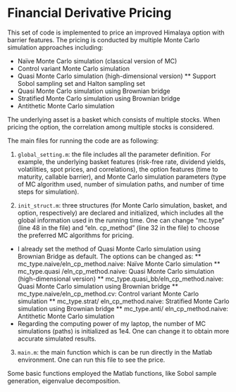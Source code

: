 # Financial Derivative Pricing

This set of code is implemented to price an improved Himalaya option with barrier features. The pricing is conducted by multiple Monte Carlo simulation approaches including:

*	Naïve Monte Carlo simulation (classical version of MC)
*	Control variant Monte Carlo simulation
* Quasi Monte Carlo simulation (high-dimensional version)
**	Support Sobol sampling set and Halton sampling set
*	Quasi Monte Carlo simulation using Brownian bridge
*	Stratified Monte Carlo simulation using Brownian bridge 
*	Antithetic Monte Carlo simulation

The underlying asset is a basket which consists of multiple stocks. When pricing the option, the correlation among multiple stocks is considered. 

The main files for running the code are as following:

1. `global_setting.m`: the file includes all the parameter definition. For example, the underlying basket features (risk-free rate, dividend yields, volatilities, spot prices, and correlations), the option features (time to maturity, callable barrier), and Monte Carlo simulation parameters (type of MC algorithm used, number of simulation paths, and number of time steps for simulation).

2. `init_struct.m`: three structures (for Monte Carlo simulation, basket, and option, respectively) are declared and initialized, which includes all the global information used in the running time. One can change “mc.type” (line 48 in the file) and “eln. cp_method” (line 32 in the file) to choose the preferred MC algorithms for pricing.
* I already set the method of Quasi Monte Carlo simulation using Brownian Bridge as default. The options can be changed as:
** mc_type.naive/eln_cp_method.naive:  Naïve Monte Carlo simulation
** mc_type.quasi /eln_cp_method.naive:  Quasi Monte Carlo simulation (high-dimensional version)
** mc_type.quasi_bb/eln_cp_method.naive:  Quasi Monte Carlo simulation using Brownian bridge
** mc_type.naive/eln_cp_method.cv:  Control variant Monte Carlo simulation
** mc_type.strat/ eln_cp_method.naive:  Stratified Monte Carlo simulation using Brownian bridge
** mc_type.anti/ eln_cp_method.naive:  Antithetic Monte Carlo simulation
* Regarding the computing power of my laptop, the number of MC simulations (paths) is initialized as 1e4. One can change it to obtain more accurate simulated results.

3. `main.m`: the main function which is can be run directly in the Matlab environment. One can run this file to see the price.

Some basic functions employed the Matlab functions, like Sobol sample generation, eigenvalue decomposition.
